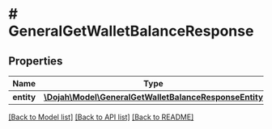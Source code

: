 # # GeneralGetWalletBalanceResponse

## Properties

Name | Type | Description | Notes
------------ | ------------- | ------------- | -------------
**entity** | [**\Dojah\Model\GeneralGetWalletBalanceResponseEntity**](GeneralGetWalletBalanceResponseEntity.md) |  | [optional]

[[Back to Model list]](../../README.md#models) [[Back to API list]](../../README.md#endpoints) [[Back to README]](../../README.md)
